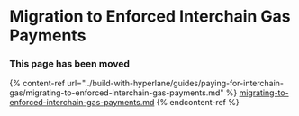 # Migration to Enforced Interchain Gas Payments

### This page has been moved

{% content-ref url="../build-with-hyperlane/guides/paying-for-interchain-gas/migrating-to-enforced-interchain-gas-payments.md" %}
[migrating-to-enforced-interchain-gas-payments.md](../build-with-hyperlane/guides/paying-for-interchain-gas/migrating-to-enforced-interchain-gas-payments.md)
{% endcontent-ref %}
